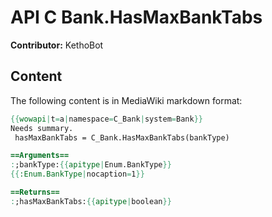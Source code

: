 # API C Bank.HasMaxBankTabs

**Contributor:** KethoBot

## Content

The following content is in MediaWiki markdown format:

```mediawiki
{{wowapi|t=a|namespace=C_Bank|system=Bank}}
Needs summary.
 hasMaxBankTabs = C_Bank.HasMaxBankTabs(bankType)

==Arguments==
:;bankType:{{apitype|Enum.BankType}}
{{:Enum.BankType|nocaption=1}}

==Returns==
:;hasMaxBankTabs:{{apitype|boolean}}
```